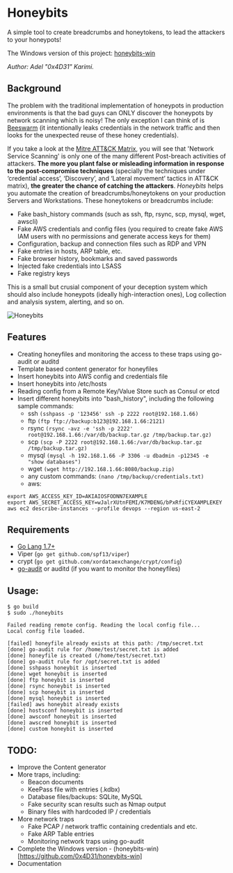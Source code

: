 # Honeybits
A simple tool to create breadcrumbs and honeytokens, to lead the attackers to your honeypots!

The Windows version of this project: [honeybits-win](https://github.com/0x4D31/honeybits-win)

_Author: Adel "0x4D31" Karimi._

## Background

The problem with the traditional implementation of honeypots in production environments is that the bad guys can ONLY discover the honeypots by network scanning which is noisy! The only exception I can think of is [Beeswarm](https://github.com/honeynet/beeswarm) (it intentionally leaks credentials in the network traffic and then looks for the unexpected reuse of these honey credentials).

If you take a look at the [Mitre ATT&CK Matrix](https://attack.mitre.org/wiki/Main_Page), you will see that 'Network Service Scanning' is only one of the many different Post-breach activities of attackers. **The more you plant false or misleading information in response to the post-compromise techniques** (specially the techniques under ‘credential access’, ‘Discovery’, and ‘Lateral movement’ tactics in ATT&CK matrix), **the greater the chance of catching the attackers**. _Honeybits_ helps you automate the creation of breadcrumbs/honeytokens on your production Servers and Workstations. These honeytokens or breadcrumbs include:
* Fake bash_history commands (such as ssh, ftp, rsync, scp, mysql, wget, awscli)
* Fake AWS credentials and config files (you required to create fake AWS IAM users with no permissions and generate access keys for them)
* Configuration, backup and connection files such as RDP and VPN
* Fake entries in hosts, ARP table, etc.
* Fake browser history, bookmarks and saved passwords
* Injected fake credentials into LSASS
* Fake registry keys

This is a small but crusial component of your deception system which should also include honeypots (ideally high-interaction ones), Log collection and analysis system, alerting, and so on. 

![Honeybits](https://github.com/0x4D31/honeybits/blob/master/docs/honeybits.png)

## Features
* Creating honeyfiles and monitoring the access to these traps using go-audit or auditd 
* Template based content generator for honeyfiles
* Insert honeybits into AWS config and credentials file
* Insert honeybits into /etc/hosts
* Reading config from a Remote Key/Value Store such as Consul or etcd
* Insert different honeybits into "bash_history", including the following sample commands:
  + ssh
```(sshpass -p '123456' ssh -p 2222 root@192.168.1.66)```
  + ftp
```(ftp ftp://backup:b123@192.168.1.66:2121)```
  + rsync
```(rsync -avz -e 'ssh -p 2222' root@192.168.1.66:/var/db/backup.tar.gz /tmp/backup.tar.gz)```
  + scp
```(scp -P 2222 root@192.168.1.66:/var/db/backup.tar.gz /tmp/backup.tar.gz)```
  + mysql
```(mysql -h 192.168.1.66 -P 3306 -u dbadmin -p12345 -e "show databases")```
  + wget
```(wget http://192.168.1.66:8080/backup.zip)```
  + any custom commands:
```(nano /tmp/backup/credentials.txt)```
  + aws:
```
export AWS_ACCESS_KEY_ID=AKIAIOSFODNN7EXAMPLE
export AWS_SECRET_ACCESS_KEY=wJalrXUtnFEMI/K7MDENG/bPxRfiCYEXAMPLEKEY
aws ec2 describe-instances --profile devops --region us-east-2
```

## Requirements
* [Go Lang 1.7+](https://golang.org/dl/)
* Viper (```go get github.com/spf13/viper```)
* crypt (```go get github.com/xordataexchange/crypt/config```)
* [go-audit](https://github.com/slackhq/go-audit) or auditd (if you want to monitor the honeyfiles)

## Usage:
```
$ go build
$ sudo ./honeybits 

Failed reading remote config. Reading the local config file...
Local config file loaded.

[failed] honeyfile already exists at this path: /tmp/secret.txt
[done] go-audit rule for /home/test/secret.txt is added
[done] honeyfile is created (/home/test/secret.txt)
[done] go-audit rule for /opt/secret.txt is added
[done] sshpass honeybit is inserted
[done] wget honeybit is inserted
[done] ftp honeybit is inserted
[done] rsync honeybit is inserted
[done] scp honeybit is inserted
[done] mysql honeybit is inserted
[failed] aws honeybit already exists
[done] hostsconf honeybit is inserted
[done] awsconf honeybit is inserted
[done] awscred honeybit is inserted
[done] custom honeybit is inserted
```

## TODO:
* Improve the Content generator
* More traps, including:
  + Beacon documents
  + KeePass file with entries (.kdbx)
  + Database files/backups: SQLite, MySQL
  + Fake security scan results such as Nmap output
  + Binary files with hardcoded IP / credentials
* More network traps
  + Fake PCAP / network traffic containing credentials and etc.
  + Fake ARP Table entries
  + Monitoring network traps using go-audit
* Complete the Windows version - (honeybits-win)[https://github.com/0x4D31/honeybits-win]
* Documentation
